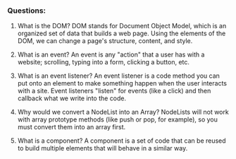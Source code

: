 ### Questions:
1. What is the DOM?
DOM stands for Document Object Model, which is an organized set of data that builds a web page. Using the elements of the DOM, we can change a page's structure, content, and style.

2. What is an event?
 An event is any "action" that a user has with a website; scrolling, typing into a form, clicking a button, etc.

3. What is an event listener?
An event listener is a code method you can put onto an element to make something happen when the user interacts with a site. Event listeners "listen" for events (like a click) and then callback what we write into the code.

4. Why would we convert a NodeList into an Array?
NodeLists will not work with array prototype methods (like push or pop, for example), so you must convert them into an array first.

5. What is a component? 
A component is a set of code that can be reused to build multiple elements that will behave in a similar way.
